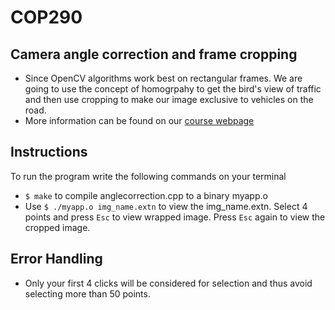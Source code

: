 # COP290

## Camera angle correction and frame cropping 
* Since OpenCV algorithms work best on rectangular frames. We are going to use the concept of homogrpahy to get the bird's view of traffic
 and then use cropping to make our image exclusive to vehicles on the road. 
* More information can be found on our [course webpage](https://www.cse.iitd.ac.in/~rijurekha/cop290_2021.html) 

## Instructions
To run the program write the following commands on your terminal
* `$ make` to compile anglecorrection.cpp to a binary myapp.o
* Use `$ ./myapp.o img_name.extn` to view the img\_name.extn. Select 4 points and press `Esc` to view wrapped image. Press `Esc` again to view the cropped image.

## Error Handling
* Only your first 4 clicks will be considered for selection and thus avoid selecting more than 50 points.

